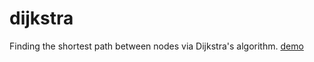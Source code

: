 # dijkstra

Finding the shortest path between nodes via Dijkstra's algorithm. [demo](https://holyzfy.github.io/dijkstra/)